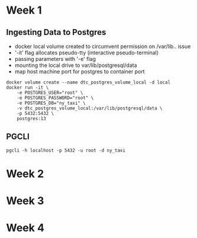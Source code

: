 # Week 1
## Ingesting Data to Postgres

- docker local volume created to circumvent permission on /var/lib.. issue
- '-it' flag allocates pseudo-tty (interactive pseudo-terminal)
- passing parameters with '-e' flag
- mounting the local drive to var/lib/postgresql/data
- map host machine port for postgres to container port

```
docker volume create --name dtc_postgres_volume_local -d local
docker run -it \
    -e POSTGRES_USER="root" \
    -e POSTGRES_PASSWORD="root" \
    -e POSTGRES_DB="ny_taxi" \
    -v dtc_postgres_volume_local:/var/lib/postgresql/data \
    -p 5432:5432 \
    postgres:13
```

## PGCLI

```
pgcli -h localhost -p 5432 -u root -d ny_taxi
```
# Week 2
# Week 3
# Week 4